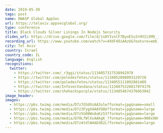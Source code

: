 ```yaml
---
date: 2019-05-30
tags: post
name: OWASP Global AppSec
url: https://telaviv.appsecglobal.org/
type: conference
title: Black Clouds Silver Linings In Nodejs Security
slides_url: https://drive.google.com/file/d/1s0YIvnlF7ByoESu3rHV2i5M9_jQSXjyR/view
recording_url: https://www.youtube.com/watch?v=4XdF4OiAAzU&feature=emb_logo&ab_channel=OWASP
city: Tel Aviv
country: Israel
country_code: IL
language: English
recognitions:
  twitter:
    - https://twitter.com/_r3ggi/status/1134057317538942978
    - https://twitter.com/poledesfetes/status/1134052898093129728
    - https://twitter.com/poledesfetes/status/1134055111892881409
    - https://twitter.com/InfosecVandana/status/1134075320817074176
    - https://twitter.com/shehackspurple/status/1134054674376663042
image_header:
images:
  - https://pbs.twimg.com/media/D7z7G5dXsAA3ulw?format=jpg&name=small
  - https://pbs.twimg.com/media/D7z3FygX4AAYQ8U?format=jpg&name=large
  - https://pbs.twimg.com/media/D7z5G08WsAoKz53?format=jpg&name=large
  - https://pbs.twimg.com/media/D70LfWlXsAAkgK_?format=jpg&name=900x900
  - https://pbs.twimg.com/media/D7z4tdlW4AEd62L?format=jpg&name=large
---
```

